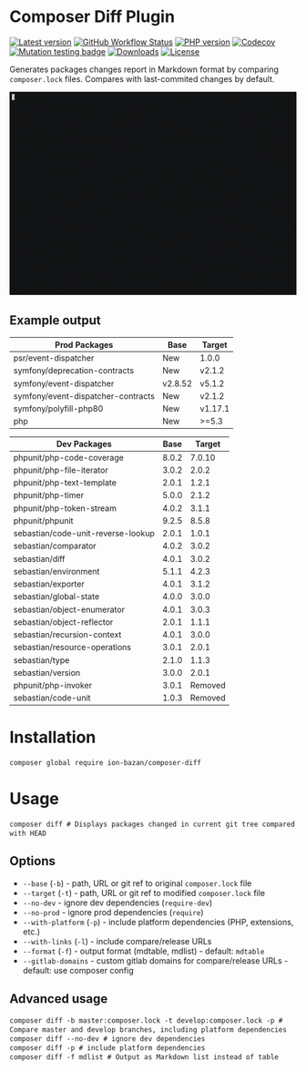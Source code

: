 # Composer Diff Plugin

[![Latest version](https://img.shields.io/packagist/v/ion-bazan/composer-diff.svg)](https://packagist.org/packages/ion-bazan/composer-diff)
[![GitHub Workflow Status](https://img.shields.io/github/workflow/status/IonBazan/composer-diff/Tests)](https://github.com/IonBazan/composer-diff/actions)
[![PHP version](https://img.shields.io/packagist/php-v/ion-bazan/composer-diff.svg)](https://packagist.org/packages/ion-bazan/composer-diff)
[![Codecov](https://img.shields.io/codecov/c/gh/IonBazan/composer-diff)](https://codecov.io/gh/IonBazan/composer-diff)
[![Mutation testing badge](https://img.shields.io/endpoint?style=flat&url=https%3A%2F%2Fbadge-api.stryker-mutator.io%2Fgithub.com%2FIonBazan%2Fcomposer-diff%2Fmaster)](https://dashboard.stryker-mutator.io/reports/github.com/IonBazan/composer-diff/master)
[![Downloads](https://img.shields.io/packagist/dt/ion-bazan/composer-diff.svg)](https://packagist.org/packages/ion-bazan/composer-diff)
[![License](https://img.shields.io/packagist/l/ion-bazan/composer-diff.svg)](https://packagist.org/packages/ion-bazan/composer-diff)

Generates packages changes report in Markdown format by comparing `composer.lock` files. Compares with last-commited changes by default.

![preview](preview.gif)

## Example output

| Prod Packages                      | Base    | Target  |
|------------------------------------|---------|---------|
| psr/event-dispatcher               | New     | 1.0.0   |
| symfony/deprecation-contracts      | New     | v2.1.2  |
| symfony/event-dispatcher           | v2.8.52 | v5.1.2  |
| symfony/event-dispatcher-contracts | New     | v2.1.2  |
| symfony/polyfill-php80             | New     | v1.17.1 |
| php                                | New     | >=5.3   |

| Dev Packages                       | Base  | Target  |
|------------------------------------|-------|---------|
| phpunit/php-code-coverage          | 8.0.2 | 7.0.10  |
| phpunit/php-file-iterator          | 3.0.2 | 2.0.2   |
| phpunit/php-text-template          | 2.0.1 | 1.2.1   |
| phpunit/php-timer                  | 5.0.0 | 2.1.2   |
| phpunit/php-token-stream           | 4.0.2 | 3.1.1   |
| phpunit/phpunit                    | 9.2.5 | 8.5.8   |
| sebastian/code-unit-reverse-lookup | 2.0.1 | 1.0.1   |
| sebastian/comparator               | 4.0.2 | 3.0.2   |
| sebastian/diff                     | 4.0.1 | 3.0.2   |
| sebastian/environment              | 5.1.1 | 4.2.3   |
| sebastian/exporter                 | 4.0.1 | 3.1.2   |
| sebastian/global-state             | 4.0.0 | 3.0.0   |
| sebastian/object-enumerator        | 4.0.1 | 3.0.3   |
| sebastian/object-reflector         | 2.0.1 | 1.1.1   |
| sebastian/recursion-context        | 4.0.1 | 3.0.0   |
| sebastian/resource-operations      | 3.0.1 | 2.0.1   |
| sebastian/type                     | 2.1.0 | 1.1.3   |
| sebastian/version                  | 3.0.0 | 2.0.1   |
| phpunit/php-invoker                | 3.0.1 | Removed |
| sebastian/code-unit                | 1.0.3 | Removed |

# Installation

```shell script
composer global require ion-bazan/composer-diff
```
 
# Usage

```shell script
composer diff # Displays packages changed in current git tree compared with HEAD
``` 

## Options

 - `--base` (`-b`) - path, URL or git ref to original `composer.lock` file
 - `--target` (`-t`) - path, URL or git ref to modified `composer.lock` file
 - `--no-dev` - ignore dev dependencies (`require-dev`)
 - `--no-prod` - ignore prod dependencies (`require`)
 - `--with-platform` (`-p`) - include platform dependencies (PHP, extensions, etc.)
 - `--with-links` (`-l`) - include compare/release URLs
 - `--format` (`-f`) - output format (mdtable, mdlist) - default: `mdtable`
 - `--gitlab-domains` - custom gitlab domains for compare/release URLs - default: use composer config
 
## Advanced usage

```shell script
composer diff -b master:composer.lock -t develop:composer.lock -p # Compare master and develop branches, including platform dependencies
composer diff --no-dev # ignore dev dependencies
composer diff -p # include platform dependencies
composer diff -f mdlist # Output as Markdown list instead of table
```


